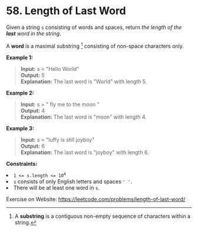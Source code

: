 # 58. Length of Last Word

Given a string `s` consisting of words and spaces, return *the length of the **last** word in the string*.

A **word** is a maximal substring [^1] consisting of non-space characters only.

 

**Example 1:**

> **Input:** s = "Hello World"  
**Output:** 5  
**Explanation:** The last word is "World" with length 5.

**Example 2:**

> **Input:** s = "   fly me   to   the moon  "  
**Output:** 4  
**Explanation:** The last word is "moon" with length 4.

**Example 3:**

> **Input:** s = "luffy is still joyboy"  
**Output:** 6  
**Explanation:** The last word is "joyboy" with length 6.
 

**Constraints:**

<li><code>1 &lt;= s.length &lt;= 10<sup>4</sup></code></li>
<li><code>s</code> consists of only English letters and spaces <code>' '</code>.</li>
<li>There will be at least one word in <code>s</code>.</li>

[^1]: A **substring** is a contiguous non-empty sequence of characters within a string.

Exercise on Website: https://leetcode.com/problems/length-of-last-word/